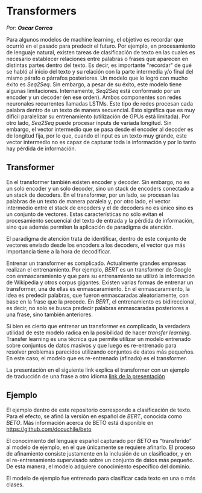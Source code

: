 # Transformers
_Por_: **_Oscar Correa_**

Para algunos modelos de machine learning, el objetivo es recordar que ocurrió en el pasado para predecir el futuro. Por ejemplo, en procesamiento de lenguaje natural, existen tareas de clasificación de texto en las cuales es necesario establecer relaciones entre palabras o frases que aparecen en distintas partes dentro del texto. Es decir, es importante "recordar" de qué se habló al inicio del texto y su relación con la parte intermedia y/o final del mismo párafo o párrafos posteriores. Un modelo que lo logró con mucho éxito es _Seq2Seq_. Sin embargo, a pesar de su éxito, este modelo tiene algunas limitaciones. Internamente, _Seq2Seq_ está conformado por un encoder y un decoder (en ese orden). Ambos componentes son redes neuronales recurrentes llamadas LSTMs. Este tipo de redes procesan cada palabra dentro de un texto de manera secuencial. Esto significa que es muy difícil paralelizar su entrenamiento (utilización de GPUs está limitada). Por otro lado, _Seq2Seq_ puede procesar inputs de variada longitud. Sin embargo, el vector intermedio que se pasa desde el encoder al decoder es de longitud fija, por lo que, cuando el input es un texto muy grande, este vector intermedio no es capaz de capturar toda la información y por lo tanto hay pérdida de información.

## Transformer
En el transformer también existen encoder y decoder. Sin embargo, no es un solo encoder y un solo decoder, sino un stack de encoders conectado a un stack de decoders. En el transformer, por un lado, se procesan las palabras de un texto de manera paralela y, por otro lado, el vector intermedio entre el stack de encoders y el de decoders no es único sino es un conjunto de vectores. Estas características no sólo evitan el procesamiento secuencial del texto de entrada y la pérdida de información, sino que además permiten la aplicación de paradigma de atención.

El paradigma de atención trata de identificar, dentro de este conjunto de vectores enviado desde los encoders a los decoders, el vector que más importancia tiene a la hora de decodificar.

Entrenar un transformer es complicado. Actualmente grandes empresas realizan el entrenamiento. Por ejemplo, _BERT_ es un transformer de Google con enmascaramiento y que para su entrenamiento se utilizó la información de Wikipedia y otros corpus gigantes. Existen varias formas de entrenar un transformer, una de ellas es enmascaramiento. En el enmascaramiento, la idea es predecir palabras, que fueron enmascaradas aleatoriamente, con base en la frase que la precede. En _BERT_, el entrenamiento es bidireccional, es decir, no solo se busca predecir palabras enmascaradas posteriores a una frase, sino también anteriores.

Si bien es cierto que entrenar un transformer es complicado, la verdadera utilidad de este modelo radica en la posibilidad de hacer _transfer learning_. Transfer learning es una técnica que permite utilizar un modelo entrenado sobre conjuntos de datos masivos y que luego es re-entrenado para resolver problemas parecidos utilizando conjuntos de datos más pequeños. En este caso, el modelo que es re-entrenado (afinado) es el transformer.

La presentación en el siguiente link explica el transformer con un ejemplo de traducción de una frase a otro idioma [link de la presentación](https://pichincha.sharepoint.com/:v:/s/ChapterAdvancedAnalytics/EaToAX4BuoNKkshru2eA96kB7h1uEcnFIq6cTeCDD_qWdQ?e=hm3ATP)

## Ejemplo
El ejemplo dentro de este repositorio corresponde a clasificación de texto. Para el efecto, se afinó la versión en español de _BERT_, conocida como _BETO_. Más información acerca de BETO está disponible en https://github.com/dccuchile/beto

El conocimiento del lenguaje español capturado por _BETO_ es “transferido” al modelo de ejemplo, en el que únicamente se requiere afinarlo. El proceso de afinamiento consiste justamente en la inclusión de un clasificador, y en el re-entrenamiento supervisado sobre un conjunto de datos más pequeño. De esta manera, el modelo adquiere conocimiento específico del dominio.

El modelo de ejemplo fue entrenado para clasificar cada texto en una o más clases.
